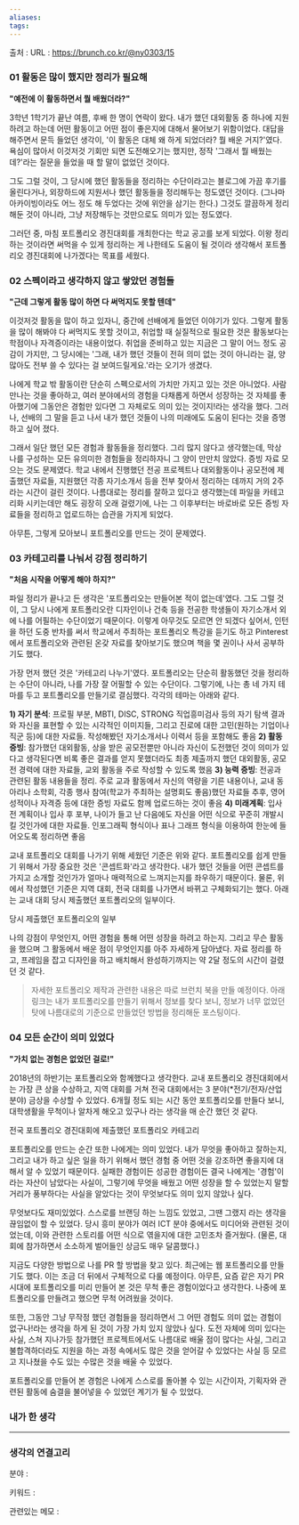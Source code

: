 ```yaml
---
aliases: 
tags:
---
```

출처 : 
URL : https://brunch.co.kr/@ny0303/15

### 01 활동은 많이 했지만 정리가 필요해

**"예전에 이 활동하면서 뭘 배웠더라?"**

3학년 1학기가 끝난 여름, 후배 한 명이 연락이 왔다. 내가 했던 대외활동 중 하나에 지원하려고 하는데 어떤 활동이고 어떤 점이 좋은지에 대해서 물어보기 위함이었다. 대답을 해주면서 문득 들었던 생각이, '이 활동은 대체 왜 하게 되었더라? 뭘 배운 거지?'였다. 욕심이 많아서 이것저것 기회만 되면 도전해오기는 했지만, 정작 '그래서 뭘 배웠는데?'라는 질문을 들었을 때 할 말이 없었던 것이다.

그도 그럴 것이, 그 당시에 했던 활동들을 정리하는 수단이라고는 블로그에 가끔 후기를 올린다거나, 외장하드에 지원서나 했던 활동들을 정리해두는 정도였던 것이다. (그나마 아카이빙이라도 어느 정도 해 두었다는 것에 위안을 삼기는 한다.) 그것도 깔끔하게 정리해둔 것이 아니라, 그냥 저장해두는 것만으로도 의미가 있는 정도였다.

그러던 중, 마침 포트폴리오 경진대회를 개최한다는 학교 공고를 보게 되었다. 이왕 정리하는 것이라면 써먹을 수 있게 정리하는 게 나한테도 도움이 될 것이라 생각해서 포트폴리오 경진대회에 나가겠다는 목표를 세웠다.

### 02 스펙이라고 생각하지 않고 쌓았던 경험들

**"근데 그렇게 활동 많이 하면 다 써먹지도 못할 텐데"**

이것저것 활동을 많이 하고 있자니, 중간에 선배에게 들었던 이야기가 있다. 그렇게 활동을 많이 해봐야 다 써먹지도 못할 것이고, 취업할 때 실질적으로 필요한 것은 활동보다는 학점이나 자격증이라는 내용이었다. 취업을 준비하고 있는 지금은 그 말이 어느 정도 공감이 가지만, 그 당시에는 '그래, 내가 했던 것들이 전혀 의미 없는 것이 아니라는 걸, 양 많아도 전부 쓸 수 있다는 걸 보여드릴게요.'라는 오기가 생겼다.

나에게 학교 밖 활동이란 단순히 스펙으로서의 가치만 가지고 있는 것은 아니었다. 사람 만나는 것을 좋아하고, 여러 분야에서의 경험을 다채롭게 하면서 성장하는 것 자체를 좋아했기에 그동안은 경험만 있다면 그 자체로도 의미 있는 것이지!라는 생각을 했다. 그러나, 선배의 그 말을 듣고 나서 내가 했던 것들이 나의 미래에도 도움이 된다는 것을 증명하고 싶어 졌다.

그래서 일단 했던 모든 경험과 활동들을 정리했다. 그리 많지 않다고 생각했는데, 막상 나를 구성하는 모든 유의미한 경험들을 정리하자니 그 양이 만만치 않았다. 증빙 자료 모으는 것도 문제였다. 학교 내에서 진행했던 전공 프로젝트나 대외활동이나 공모전에 제출했던 자료들, 지원했던 각종 자기소개서 등을 전부 찾아서 정리하는 데까지 거의 2주라는 시간이 걸린 것이다. 나름대로는 정리를 잘하고 있다고 생각했는데 파일을 카테고리화 시키는데만 해도 굉장히 오래 걸렸기에, 나는 그 이후부터는 바로바로 모든 증빙 자료들을 정리하고 업로드하는 습관을 가지게 되었다.

아무튼, 그렇게 모아보니 포트폴리오를 만드는 것이 문제였다.

### 03 카테고리를 나눠서 강점 정리하기

**"처음 시작을 어떻게 해야 하지?"**

파일 정리가 끝나고 든 생각은 '포트폴리오는 만들어본 적이 없는데'였다. 그도 그럴 것이, 그 당시 나에게 포트폴리오란 디자인이나 건축 등을 전공한 학생들이 자기소개서 외에 나를 어필하는 수단이었기 때문이다. 이렇게 아무것도 모르면 안 되겠다 싶어서, 인턴을 하던 도중 반차를 써서 학교에서 주최하는 포트폴리오 특강을 듣기도 하고 Pinterest에서 포트폴리오와 관련된 온갖 자료를 찾아보기도 했으며 책을 몇 권이나 사서 공부하기도 했다.

가장 먼저 했던 것은 '카테고리 나누기'였다. 포트폴리오는 단순히 활동했던 것을 정리하는 수단이 아니라, 나를 가장 잘 어필할 수 있는 수단이다. 그렇기에, 나는 총 네 가지 테마를 두고 포트폴리오를 만들기로 결심했다. 각각의 테마는 아래와 같다.

**1) 자기 분석**: 프로필 부분, MBTI, DISC, STRONG 직업흥미검사 등의 자기 탐색 결과와 자신을 표현할 수 있는 시각적인 이미지들, 그리고 진로에 대한 고민(원하는 기업이나 직군 등)에 대한 자료들. 작성해봤던 자기소개서나 이력서 등을 포함해도 좋음
**2) 활동 증빙**: 참가했던 대외활동, 상을 받은 공모전뿐만 아니라 자신이 도전했던 것이 의미가 있다고 생각된다면 비록 좋은 결과를 얻지 못했더라도 최종 제출까지 했던 대외활동, 공모전 경력에 대한 자료들, 교외 활동을 주로 작성할 수 있도록 했음
**3) 능력 증빙**: 전공과 관련된 활동 내용들을 정리. 주로 교과 활동에서 자신의 역량을 기른 내용이나, 교내 동아리나 소학회, 각종 행사 참여(학교가 주최하는 설명회도 좋음)했던 자료들 추후, 영어 성적이나 자격증 등에 대한 증빙 자료도 함께 업로드하는 것이 좋음
**4) 미래계획**: 입사 전 계획이나 입사 후 포부, 나이가 들고 난 다음에도 자신을 어떤 식으로 꾸준히 개발시킬 것인가에 대한 자료들. 인포그래픽 형식이나 표나 그래프 형식을 이용하여 한눈에 들어오도록 정리하면 좋음

교내 포트폴리오 대회를 나가기 위해 세웠던 기준은 위와 같다. 포트폴리오를 쉽게 만들기 위해서 가장 중요한 것은 '콘셉트화'라고 생각한다. 내가 했던 것들을 어떤 콘셉트를 가지고 소개할 것인가가 얼마나 매력적으로 느껴지는지를 좌우하기 때문이다. 물론, 위에서 작성했던 기준은 지역 대회, 전국 대회를 나가면서 바뀌고 구체화되기는 했다. 아래는 교내 대회 당시 제출했던 포트폴리오의 일부이다.


당시 제출했던 포트폴리오의 일부

나의 강점이 무엇인지, 어떤 경험을 통해 어떤 성장을 하려고 하는지. 그리고 무슨 활동을 했으며 그 활동에서 배운 점이 무엇인지를 아주 자세하게 담아냈다. 자료 정리를 하고, 프레임을 잡고 디자인을 하고 배치해서 완성하기까지는 약 2달 정도의 시간이 걸렸던 것 같다.

> 자세한 포트폴리오 제작과 관련한 내용은 따로 브런치 북을 만들 예정이다. 아래 링크는 내가 포트폴리오를 만들기 위해서 정보를 찾다 보니, 정보가 너무 없었던 탓에 나름대로의 기준으로 만들었던 방법을 정리해둔 포스팅이다.

### 04 모든 순간이 의미 있었다

**"가치 없는 경험은 없었던 걸로!"**

2018년의 하반기는 포트폴리오와 함께했다고 생각한다. 교내 포트폴리오 경진대회에서는 가장 큰 상을 수상하고, 지역 대회를 거쳐 전국 대회에서는 3 분야(*전기/전자/산업 분야) 금상을 수상할 수 있었다. 6개월 정도 되는 시간 동안 포트폴리오를 만들다 보니, 대학생활을 무척이나 알차게 해오고 있구나 라는 생각을 매 순간 했던 것 같다.

전국 포트폴리오 경진대회에 제출했던 포트폴리오 카테고리


포트폴리오를 만드는 순간 또한 나에게는 의미 있었다. 내가 무엇을 좋아하고 잘하는지, 그리고 내가 하고 싶은 일을 하기 위해서 했던 경험 중 어떤 것을 강조하면 좋을지에 대해서 알 수 있었기 때문이다. 실패한 경험이든 성공한 경험이든 결국 나에게는 '경험'이라는 자산이 남았다는 사실이, 그렇기에 무엇을 배웠고 어떤 성장을 할 수 있었는지 말할 거리가 풍부하다는 사실을 알았다는 것이 무엇보다도 의미 있지 않았나 싶다.

무엇보다도 재미있었다. 스스로를 브랜딩 하는 느낌도 있었고, 그땐 그랬지 라는 생각을 끊임없이 할 수 있었다. 당시 흥미 분야가 여러 ICT 분야 중에서도 미디어와 관련된 것이었는데, 이와 관련한 스토리를 어떤 식으로 엮을지에 대한 고민조차 즐거웠다. (물론, 대회에 참가하면서 소소하게 벌어들인 상금도 매우 달콤했다.)

지금도 다양한 방법으로 나를 PR 할 방법을 찾고 있다. 최근에는 웹 포트폴리오를 만들기도 했다. 이는 조금 더 뒤에서 구체적으로 다룰 예정이다. 아무튼, 요즘 같은 자기 PR 시대에 포트폴리오를 미리 만들어 본 것은 무척 좋은 경험이었다고 생각한다. 나중에 포트폴리오를 만들려고 했으면 무척 어려웠을 것이다.

또한, 그동안 그냥 무작정 했던 경험들을 정리하면서 그 어떤 경험도 의미 없는 경험이 없구나!라는 생각을 하게 된 것이 가장 가치 있지 않았나 싶다. 도전 자체에 의미 있다는 사실, 스쳐 지나가듯 참가했던 프로젝트에서도 나름대로 배울 점이 많다는 사실, 그리고 불합격하더라도 지원을 하는 과정 속에서도 많은 것을 얻어갈 수 있었다는 사실 등 모르고 지나쳤을 수도 있는 수많은 것을 배울 수 있었다.

포트폴리오를 만들어 본 경험은 나에게 스스로를 돌아볼 수 있는 시간이자, 기획자와 관련된 활동에 숨결을 불어넣을 수 있었던 계기가 될 수 있었다.

### 내가 한 생각

---
### 생각의 연결고리
분야 : 

키워드 : 


관련있는 메모 : 
